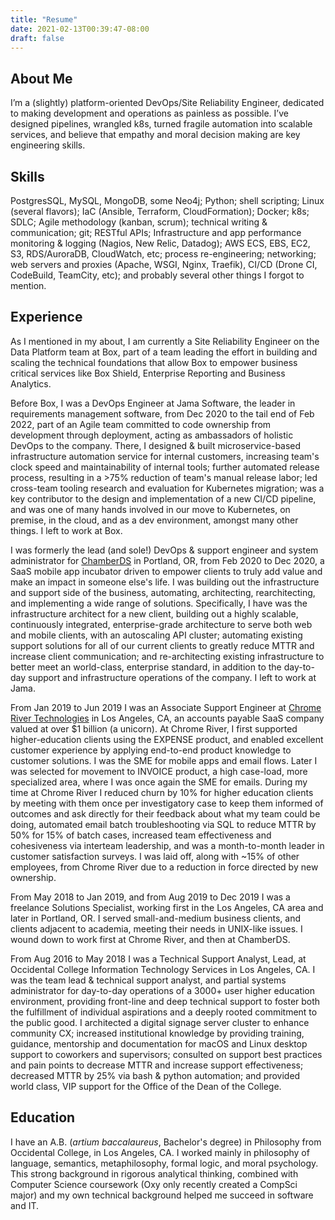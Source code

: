 ```yaml
---
title: "Resume"
date: 2021-02-13T00:39:47-08:00
draft: false
---
```

## About Me
I’m a (slightly) platform-oriented DevOps/Site Reliability Engineer, dedicated to making development and operations as painless as possible. I’ve designed pipelines, wrangled k8s, turned fragile automation into scalable services, and believe that empathy and moral decision making are key engineering skills.

## Skills

PostgresSQL, MySQL, MongoDB, some Neo4j; Python; shell scripting; Linux (several flavors); IaC (Ansible, Terraform, CloudFormation); Docker; k8s; SDLC; Agile methodology (kanban, scrum); technical writing & communication; git; RESTful APIs; Infrastructure and app performance monitoring & logging (Nagios, New Relic, Datadog); AWS ECS, EBS, EC2, S3, RDS/AuroraDB, CloudWatch, etc; process re-engineering; networking; web servers and proxies (Apache, WSGI, Nginx, Traefik), CI/CD (Drone CI, CodeBuild, TeamCity, etc); and probably several other things I forgot to mention.

## Experience

As I mentioned in my about, I am currently a Site Reliability Engineer on the Data Platform team at Box, part of a team leading the effort in building and scaling the technical foundations that allow Box to empower business critical services like Box Shield, Enterprise Reporting and Business Analytics. 

Before Box, I was a DevOps Engineer at Jama Software, the leader in requirements management software, from Dec 2020 to the tail end of Feb 2022, part of an Agile team committed to code ownership from development through deployment, acting as ambassadors of holistic DevOps to the company. There, I designed & built microservice-based infrastructure automation service for internal customers, increasing team's clock speed and maintainability of internal tools; further automated release process, resulting in a >75% reduction of team's manual release labor; led cross-team tooling research and evaluation for Kubernetes migration; was a key contributor to the design and implementation of a new CI/CD pipeline, and was one of many hands involved in our move to Kubernetes, on premise, in the cloud, and as a dev environment, amongst many other things. I left to work at Box.
 
I was formerly the lead (and sole!) DevOps & support engineer and system administrator for [ChamberDS](http://www.chamberds.com) in Portland, OR, from Feb 2020 to Dec 2020, a SaaS mobile app incubator driven to empower clients to truly add value and make an impact in someone else's life. I was building out the infrastructure and support side of the business, automating, architecting, rearchitecting, and implementing a wide range of solutions. Specifically, I have was the infrastructure architect for a new client, building out a highly scalable, continuously integrated, enterprise-grade architecture to serve both web and mobile clients, with an autoscaling API cluster; automating existing support solutions for all of our current clients to greatly reduce MTTR and increase client communication; and re-architecting existing infrastructure to better meet an world-class, enterprise standard, in addition to the day-to-day support and infrastructure operations of the company. I left to work at Jama.

From Jan 2019 to Jun 2019 I was an Associate Support Engineer at [Chrome River Technologies](https://www.chromeriver.com) in Los Angeles, CA, an accounts payable SaaS company valued at over $1 billion (a unicorn). At Chrome River, I first supported higher-education clients using the EXPENSE product, and enabled excellent customer experience by applying end-to-end product knowledge to customer solutions. I was the SME for mobile apps and email flows. Later I was selected for movement to INVOICE product, a high case-load, more specialized area, where I was once again the SME for emails. During my time at Chrome River I reduced churn by 10% for higher education clients by meeting with them once per investigatory case to keep them informed of outcomes and ask directly for their feedback about what my team could be doing,  automated email batch troubleshooting via SQL to reduce MTTR by 50% for 15% of batch cases, increased team effectiveness and cohesiveness via interteam leadership, and was a month-to-month leader in customer satisfaction surveys. I was laid off, along with ~15% of other employees, from Chrome River due to a reduction in force directed by new ownership.

From May 2018 to Jan 2019, and from Aug 2019 to Dec 2019 I was a freelance Solutions Specialist, working first in the Los Angeles, CA area and later in Portland, OR. I served small-and-medium business clients, and clients adjacent to academia, meeting their needs in UNIX-like issues. I wound down to work first at Chrome River, and then at ChamberDS.

From Aug 2016 to May 2018 I was a Technical Support Analyst, Lead, at Occidental College Information Technology Services in Los Angeles, CA. I was the team lead & technical support analyst, and partial systems administrator for day-to-day operations of a 3000+ user higher education environment, providing front-line and deep technical support to foster both the fulfillment of individual aspirations and a deeply rooted commitment to the public good. I architected a digital signage server cluster to enhance community CX; increased institutional knowledge by providing training, guidance, mentorship and documentation for macOS and Linux desktop support to coworkers and supervisors; consulted on support best practices and pain points to decrease MTTR and increase support effectiveness; decreased MTTR by 25% via bash & python automation; and provided world class, VIP support for the Office of the Dean of the College.

## Education

I have an A.B. (_artium baccalaureus_, Bachelor's degree) in Philosophy from Occidental College, in Los Angeles, CA. I worked mainly in philosophy of language, semantics, metaphilosophy, formal logic, and moral psychology. This strong background in rigorous analytical thinking, combined with Computer Science coursework (Oxy only recently created a CompSci major) and my own technical background helped me succeed in software and IT.
